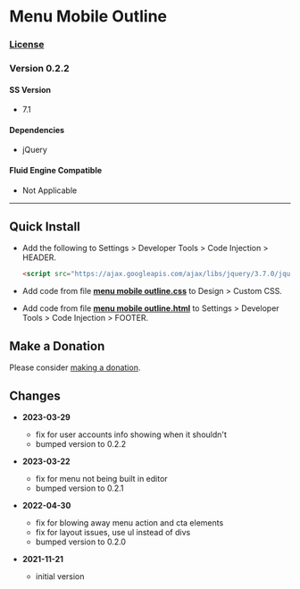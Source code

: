 # Menu Mobile Outline

### [License][1]

### Version 0.2.2

#### SS Version

  * 7.1

#### Dependencies

  * jQuery

#### Fluid Engine Compatible

  * Not Applicable

---

## Quick Install

* Add the following to Settings > Developer Tools > Code Injection > HEADER.
  
  ```html
  <script src="https://ajax.googleapis.com/ajax/libs/jquery/3.7.0/jquery.min.js"></script>
  ```
  
* Add code from file **[menu mobile outline.css][2]** to Design > Custom CSS.
  
* Add code from file **[menu mobile outline.html][3]** to Settings > Developer Tools >
  Code Injection > FOOTER.

## Make a Donation

Please consider [making a donation][4].

## Changes

* **2023-03-29**

  * fix for user accounts info showing when it shouldn't
  * bumped version to 0.2.2
  
* **2023-03-22**

  * fix for menu not being built in editor
  * bumped version to 0.2.1
  
* **2022-04-30**

  * fix for blowing away menu action and cta elements
  * fix for layout issues, use ul instead of divs
  * bumped version to 0.2.0
  
* **2021-11-21**

  * initial version

[1]: https://github.com/tomsWebConsulting/twcsl/blob/main/LICENSE.txt#L1
[2]: menu%20mobile%20outline.css#L1
[3]: menu%20mobile%20outline.html#L1
[4]: https://github.com/tomsWebConsulting/twcsl#make-a-donation
